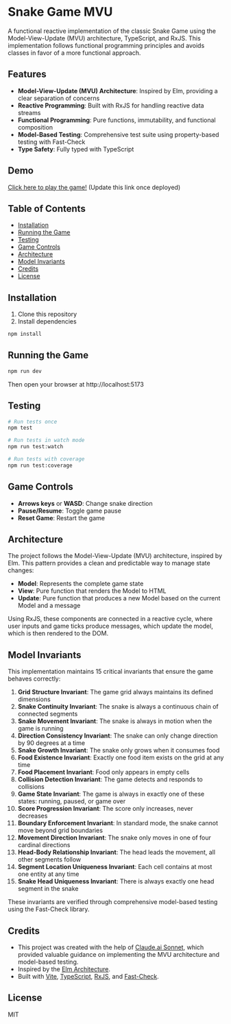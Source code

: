 # Snake Game MVU

A functional reactive implementation of the classic Snake Game using the Model-View-Update (MVU) architecture, TypeScript, and RxJS. This implementation follows functional programming principles and avoids classes in favor of a more functional approach.

## Features

- **Model-View-Update (MVU) Architecture**: Inspired by Elm, providing a clear separation of concerns
- **Reactive Programming**: Built with RxJS for handling reactive data streams
- **Functional Programming**: Pure functions, immutability, and functional composition
- **Model-Based Testing**: Comprehensive test suite using property-based testing with Fast-Check
- **Type Safety**: Fully typed with TypeScript

## Demo

[Click here to play the game!](https://your-github-username.github.io/snake-game-mvu/) (Update this link once deployed)

## Table of Contents

- [Installation](#installation)
- [Running the Game](#running-the-game)
- [Testing](#testing)
- [Game Controls](#game-controls)
- [Architecture](#architecture)
- [Model Invariants](#model-invariants)
- [Credits](#credits)
- [License](#license)

## Installation

1. Clone this repository
2. Install dependencies

```bash
npm install
```

## Running the Game

```bash
npm run dev
```

Then open your browser at http://localhost:5173

## Testing

```bash
# Run tests once
npm test

# Run tests in watch mode
npm run test:watch

# Run tests with coverage
npm run test:coverage
```

## Game Controls

- **Arrows keys** or **WASD**: Change snake direction
- **Pause/Resume**: Toggle game pause
- **Reset Game**: Restart the game

## Architecture

The project follows the Model-View-Update (MVU) architecture, inspired by Elm. This pattern provides a clean and predictable way to manage state changes:

- **Model**: Represents the complete game state
- **View**: Pure function that renders the Model to HTML
- **Update**: Pure function that produces a new Model based on the current Model and a message

Using RxJS, these components are connected in a reactive cycle, where user inputs and game ticks produce messages, which update the model, which is then rendered to the DOM.

## Model Invariants

This implementation maintains 15 critical invariants that ensure the game behaves correctly:

1. **Grid Structure Invariant**: The game grid always maintains its defined dimensions
2. **Snake Continuity Invariant**: The snake is always a continuous chain of connected segments
3. **Snake Movement Invariant**: The snake is always in motion when the game is running
4. **Direction Consistency Invariant**: The snake can only change direction by 90 degrees at a time
5. **Snake Growth Invariant**: The snake only grows when it consumes food
6. **Food Existence Invariant**: Exactly one food item exists on the grid at any time
7. **Food Placement Invariant**: Food only appears in empty cells
8. **Collision Detection Invariant**: The game detects and responds to collisions
9. **Game State Invariant**: The game is always in exactly one of these states: running, paused, or game over
10. **Score Progression Invariant**: The score only increases, never decreases
11. **Boundary Enforcement Invariant**: In standard mode, the snake cannot move beyond grid boundaries
12. **Movement Direction Invariant**: The snake only moves in one of four cardinal directions
13. **Head-Body Relationship Invariant**: The head leads the movement, all other segments follow
14. **Segment Location Uniqueness Invariant**: Each cell contains at most one entity at any time
15. **Snake Head Uniqueness Invariant**: There is always exactly one head segment in the snake

These invariants are verified through comprehensive model-based testing using the Fast-Check library.

## Credits

- This project was created with the help of [Claude.ai Sonnet](https://claude.ai/), which provided valuable guidance on implementing the MVU architecture and model-based testing.
- Inspired by the [Elm Architecture](https://guide.elm-lang.org/architecture/).
- Built with [Vite](https://vitejs.dev/), [TypeScript](https://www.typescriptlang.org/), [RxJS](https://rxjs.dev/), and [Fast-Check](https://github.com/dubzzz/fast-check).

## License

MIT
